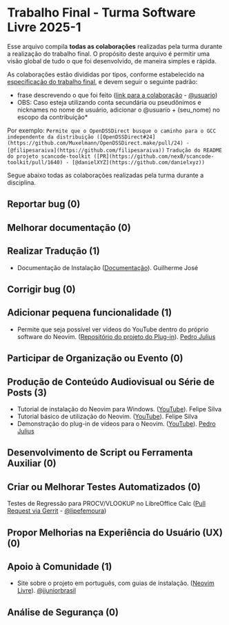 # Trabalho Final - Turma Software Livre 2025-1

Esse arquivo compila **todas as colaborações** realizadas pela turma durante a realização do trabalho final.
O propósito deste arquivo é permitir uma visão global de tudo o que foi desenvolvido, de maneira simples e rápida.

As colaborações estão divididas por tipos, conforme estabelecido na [especificação do trabalho final](README.md), e devem seguir o seguinte padrão:

- frase descrevendo o que foi feito ([link para a colaboração]() - [@usuario]())
- OBS: Caso esteja utilizando conta secundária ou pseudônimos e nicknames no nome de usuário, adicionar o @usuario + (seu_nome) no escopo da contribuição\*

Por exemplo:
`Permite que o OpenDSSDirect busque o caminho para o GCC independente da distribuição ([OpenDSSDirect#24](https://github.com/Muxelmann/OpenDSSDirect.make/pull/24) - [@filipesaraiva](https://github.com/filipesaraiva))`
`Tradução do README do projeto scancode-toolkit ([PR](https://github.com/nexB/scancode-toolkit/pull/1640) - [@danielXYZ](https://github.com/danielxyz))`

Segue abaixo todas as colaborações realizadas pela turma durante a disciplina.

## Reportar bug (0)

## Melhorar documentação (0)

## Realizar Tradução (1)

- Documentação de Instalação ([Documentação](https://github.com/jjuniorbrasil/neovim-software-livre/tree/main/public/markdown/install-pt-br)). Guilherme José

## Corrigir bug (0)

## Adicionar pequena funcionalidade (1)

- Permite que seja possível ver vídeos do YouTube dentro do próprio software do Neovim. ([Repositório do projeto do Plug-in](https://github.com/Pedro-SousaM/Neovim-Youtube-Plugin/tree/main)). [Pedro Julius](https://github.com/Pedro-SousaM)

## Participar de Organização ou Evento (0)

## Produção de Conteúdo Audiovisual ou Série de Posts (3)

- Tutorial de instalação do Neovim para Windows. ([YouTube](https://youtu.be/Zj2KCDz4p1I)). Felipe Silva
- Tutorial básico de utilização do Neovim. ([YouTube](https://youtu.be/VH-XSRFzQW4)). Felipe Silva
- Demonstração do plug-in de vídeos para o Neovim. ([YouTube](https://youtu.be/5SkfxnXbDtI)). [Pedro Julius](https://github.com/Pedro-SousaM)

## Desenvolvimento de Script ou Ferramenta Auxiliar (0)

## Criar ou Melhorar Testes Automatizados (0)

Testes de Regressão para PROCV/VLOOKUP no LibreOffice Calc ([Pull Request via Gerrit](https://gerrit.libreoffice.org/c/core/+/186866) - [@lipefemoura](https://github.com/lipefemoura))

## Propor Melhorias na Experiência do Usuário (UX) (0)

## Apoio à Comunidade (1)

- Site sobre o projeto em português, com guias de instalação. ([Neovim Livre](https://neovim-software-livre.vercel.app/)). [@jjuniorbrasil](https://github.com/jjuniorbrasil)

## Análise de Segurança (0)
